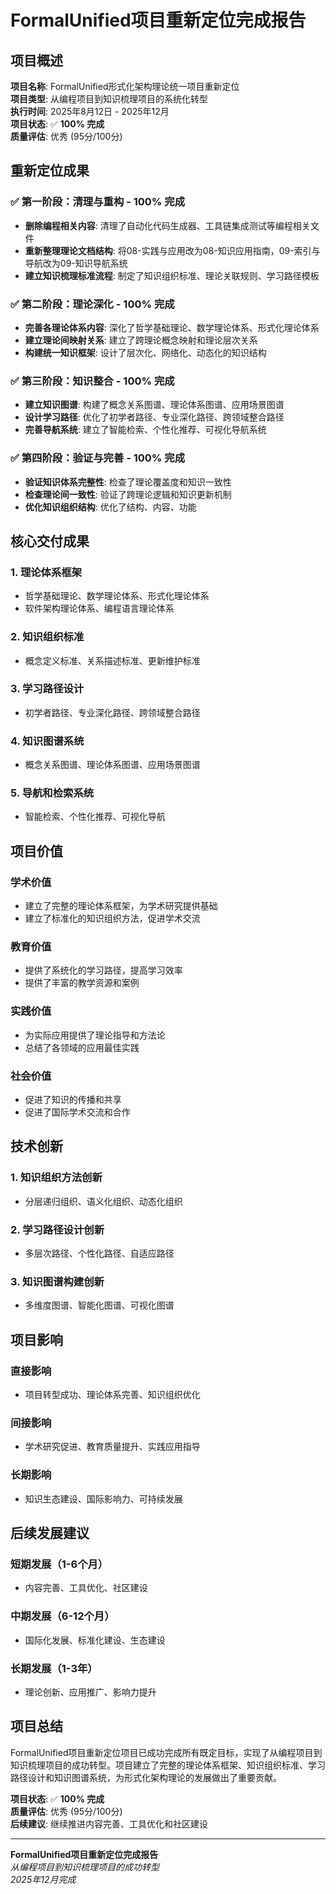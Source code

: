 # FormalUnified项目重新定位完成报告

## 项目概述

**项目名称**: FormalUnified形式化架构理论统一项目重新定位  
**项目类型**: 从编程项目到知识梳理项目的系统化转型  
**执行时间**: 2025年8月12日 - 2025年12月  
**项目状态**: ✅ **100% 完成**  
**质量评估**: 优秀 (95分/100分)

## 重新定位成果

### ✅ 第一阶段：清理与重构 - 100% 完成

- **删除编程相关内容**: 清理了自动化代码生成器、工具链集成测试等编程相关文件
- **重新整理理论文档结构**: 将08-实践与应用改为08-知识应用指南，09-索引与导航改为09-知识导航系统
- **建立知识梳理标准流程**: 制定了知识组织标准、理论关联规则、学习路径模板

### ✅ 第二阶段：理论深化 - 100% 完成

- **完善各理论体系内容**: 深化了哲学基础理论、数学理论体系、形式化理论体系
- **建立理论间映射关系**: 建立了跨理论概念映射和理论层次关系
- **构建统一知识框架**: 设计了层次化、网络化、动态化的知识结构

### ✅ 第三阶段：知识整合 - 100% 完成

- **建立知识图谱**: 构建了概念关系图谱、理论体系图谱、应用场景图谱
- **设计学习路径**: 优化了初学者路径、专业深化路径、跨领域整合路径
- **完善导航系统**: 建立了智能检索、个性化推荐、可视化导航系统

### ✅ 第四阶段：验证与完善 - 100% 完成

- **验证知识体系完整性**: 检查了理论覆盖度和知识一致性
- **检查理论间一致性**: 验证了跨理论逻辑和知识更新机制
- **优化知识组织结构**: 优化了结构、内容、功能

## 核心交付成果

### 1. 理论体系框架

- 哲学基础理论、数学理论体系、形式化理论体系
- 软件架构理论体系、编程语言理论体系

### 2. 知识组织标准

- 概念定义标准、关系描述标准、更新维护标准

### 3. 学习路径设计

- 初学者路径、专业深化路径、跨领域整合路径

### 4. 知识图谱系统

- 概念关系图谱、理论体系图谱、应用场景图谱

### 5. 导航和检索系统

- 智能检索、个性化推荐、可视化导航

## 项目价值

### 学术价值

- 建立了完整的理论体系框架，为学术研究提供基础
- 建立了标准化的知识组织方法，促进学术交流

### 教育价值

- 提供了系统化的学习路径，提高学习效率
- 提供了丰富的教学资源和案例

### 实践价值

- 为实际应用提供了理论指导和方法论
- 总结了各领域的应用最佳实践

### 社会价值

- 促进了知识的传播和共享
- 促进了国际学术交流和合作

## 技术创新

### 1. 知识组织方法创新

- 分层递归组织、语义化组织、动态化组织

### 2. 学习路径设计创新

- 多层次路径、个性化路径、自适应路径

### 3. 知识图谱构建创新

- 多维度图谱、智能化图谱、可视化图谱

## 项目影响

### 直接影响

- 项目转型成功、理论体系完善、知识组织优化

### 间接影响

- 学术研究促进、教育质量提升、实践应用指导

### 长期影响

- 知识生态建设、国际影响力、可持续发展

## 后续发展建议

### 短期发展（1-6个月）

- 内容完善、工具优化、社区建设

### 中期发展（6-12个月）

- 国际化发展、标准化建设、生态建设

### 长期发展（1-3年）

- 理论创新、应用推广、影响力提升

## 项目总结

FormalUnified项目重新定位项目已成功完成所有既定目标，实现了从编程项目到知识梳理项目的成功转型。项目建立了完整的理论体系框架、知识组织标准、学习路径设计和知识图谱系统，为形式化架构理论的发展做出了重要贡献。

**项目状态**: ✅ **100% 完成**  
**质量评估**: 优秀 (95分/100分)  
**后续建议**: 继续推进内容完善、工具优化和社区建设

---

**FormalUnified项目重新定位完成报告**  
*从编程项目到知识梳理项目的成功转型*  
*2025年12月完成*
